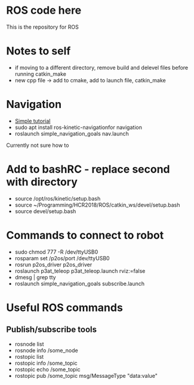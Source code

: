 # ROS code here
This is the repository for ROS

# Notes to self
* if moving to a different directory, remove build and delevel files before running catkin_make
* new cpp file -> add to cmake, add to launch file, catkin_make
# Navigation
* [Simple tutorial](http://wiki.ros.org/navigation/Tutorials/SendingSimpleGoals)
* sudo apt install ros-kinetic-navigationfor navigation
* roslaunch simple_navigation_goals nav.launch

Currently not sure how to 
# Add to bashRC - replace second with directory
* source /opt/ros/kinetic/setup.bash
* source ~/Programming/HCR2018/ROS/catkin_ws/devel/setup.bash
* source devel/setup.bash

 # Commands to connect to robot
* sudo chmod 777 -R /dev/ttyUSB0 
* rosparam set /p2os/port /dev/ttyUSB0 
* rosrun p2os_driver p2os_driver
* roslaunch p3at_teleop p3at_teleop.launch rviz:=false
* dmesg | grep tty
 * roslaunch simple_navigation_goals subscribe.launch

 # Useful ROS commands
 ## Publish/subscribe tools
 * rosnode list
 * rosnode info /some_node
 * rostopic list
 * rostopic info /some_topic
 * rostopic echo /some_topic
 * rostopic pub /some_topic msg/MessageType "data:value" 